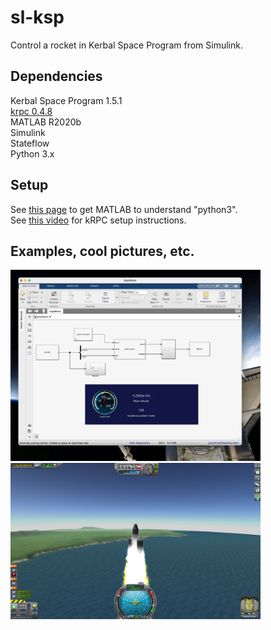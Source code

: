 # sl-ksp
Control a rocket in Kerbal Space Program from Simulink.

## Dependencies
Kerbal Space Program 1.5.1  
[krpc 0.4.8](https://krpc.github.io/krpc)  
MATLAB R2020b  
Simulink  
Stateflow  
Python 3.x


## Setup
See [this page](erikreinersten.com/python-3-in-matlab) to get MATLAB to understand "python3".  
See [this video](https://www.youtube.com/watch?v=RQzWri_K_UY) for kRPC setup instructions.

## Examples, cool pictures, etc.

<p float = "left">
    <img src="doc/images/sl_demo.png" width ="400" />
    <img src="doc/images/ksp_demo.png" width="400" />
</p>


